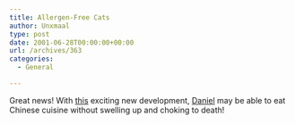 ```yaml
---
title: Allergen-Free Cats
author: Unxmaal
type: post
date: 2001-06-28T00:00:00+00:00
url: /archives/363
categories:
  - General

---
```

Great news! With <A HREF="http://news.independent.co.uk/world/americas/story.jsp?story=80626">this</A> exciting new development, [Daniel][1] may be able to eat Chinese cuisine without swelling up and choking to death!

 [1]: http://networkgeek.org